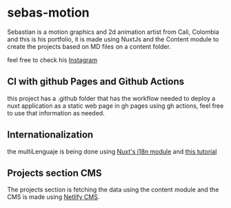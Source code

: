 # sebas-motion
Sebastian is a motion graphics and 2d animation artist from Cali, Colombia and this is his portfolio, it is
made using NuxtJs and the Content module to create the projects based on MD files on a content folder.

feel free to check his [Instagram](https://www.instagram.com/sebas_motion)

## CI with github Pages and Github Actions
this project has a .github folder that has the workflow needed to deploy a nuxt application as a 
static web page in gh pages using gh actions, feel free to use that information as needed.

## Internationalization
the multiLenguaje is being done using [Nuxt's i18n module](https://i18n.nuxtjs.org) and
[this tutorial](https://phrase.com/blog/posts/nuxt-js-tutorial-i18n/#External_JSON_or_JS_Files)

## Projects section CMS
The projects section is fetching the data using the content module and the CMS is made using
[Netlify CMS](https://www.netlifycms.org).
